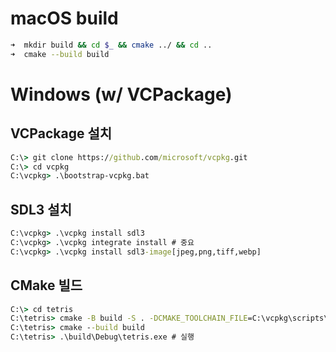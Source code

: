 ﻿# macOS build

```bash
➜  mkdir build && cd $_ && cmake ../ && cd ..
➜  cmake --build build
```

# Windows (w/ VCPackage)

## VCPackage 설치

```cmd
C:\> git clone https://github.com/microsoft/vcpkg.git
C:\> cd vcpkg
C:\vcpkg> .\bootstrap-vcpkg.bat
```

## SDL3 설치

```cmd
C:\vcpkg> .\vcpkg install sdl3
C:\vcpkg> .\vcpkg integrate install # 중요
C:\vcpkg> .\vcpkg install sdl3-image[jpeg,png,tiff,webp]
```

## CMake 빌드
```cmd
C:\> cd tetris
C:\tetris> cmake -B build -S . -DCMAKE_TOOLCHAIN_FILE=C:\vcpkg\scripts\buildsystems\vcpkg.cmake
C:\tetris> cmake --build build
C:\tetris> .\build\Debug\tetris.exe # 실행
```